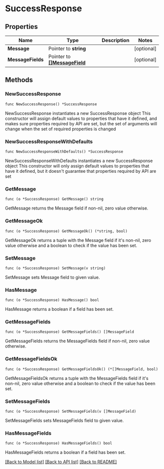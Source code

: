 # SuccessResponse

## Properties

Name | Type | Description | Notes
------------ | ------------- | ------------- | -------------
**Message** | Pointer to **string** |  | [optional] 
**MessageFields** | Pointer to [**[]MessageField**](MessageField.md) |  | [optional] 

## Methods

### NewSuccessResponse

`func NewSuccessResponse() *SuccessResponse`

NewSuccessResponse instantiates a new SuccessResponse object
This constructor will assign default values to properties that have it defined,
and makes sure properties required by API are set, but the set of arguments
will change when the set of required properties is changed

### NewSuccessResponseWithDefaults

`func NewSuccessResponseWithDefaults() *SuccessResponse`

NewSuccessResponseWithDefaults instantiates a new SuccessResponse object
This constructor will only assign default values to properties that have it defined,
but it doesn't guarantee that properties required by API are set

### GetMessage

`func (o *SuccessResponse) GetMessage() string`

GetMessage returns the Message field if non-nil, zero value otherwise.

### GetMessageOk

`func (o *SuccessResponse) GetMessageOk() (*string, bool)`

GetMessageOk returns a tuple with the Message field if it's non-nil, zero value otherwise
and a boolean to check if the value has been set.

### SetMessage

`func (o *SuccessResponse) SetMessage(v string)`

SetMessage sets Message field to given value.

### HasMessage

`func (o *SuccessResponse) HasMessage() bool`

HasMessage returns a boolean if a field has been set.

### GetMessageFields

`func (o *SuccessResponse) GetMessageFields() []MessageField`

GetMessageFields returns the MessageFields field if non-nil, zero value otherwise.

### GetMessageFieldsOk

`func (o *SuccessResponse) GetMessageFieldsOk() (*[]MessageField, bool)`

GetMessageFieldsOk returns a tuple with the MessageFields field if it's non-nil, zero value otherwise
and a boolean to check if the value has been set.

### SetMessageFields

`func (o *SuccessResponse) SetMessageFields(v []MessageField)`

SetMessageFields sets MessageFields field to given value.

### HasMessageFields

`func (o *SuccessResponse) HasMessageFields() bool`

HasMessageFields returns a boolean if a field has been set.


[[Back to Model list]](../README.md#documentation-for-models) [[Back to API list]](../README.md#documentation-for-api-endpoints) [[Back to README]](../README.md)


